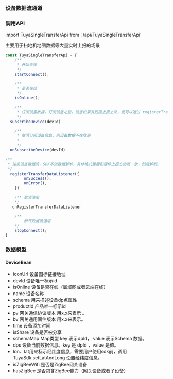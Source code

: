 ### 设备数据流通道
### 调用API
import TuyaSingleTransferApi from './api/TuyaSingleTransferApi'


主要用于扫地机地图数据等大量实时上报的场景

```js
const TuyaSingleTransferApi = {
	/**
	 * 开始连接
	 */
    startConnect();

	/**
	 * 是否在线
	 */
    isOnline();

	/**
	 * 订阅设备数据，订阅设备之后，设备如果有数据上报上来，便可以通过 registerTransferDataListener 回调上来。需要注意的是，每次通道连接成功都需要重新订阅设备数据
	 */ 
  subscribeDevice(devId) 

	/**
	 * 取消订阅设备信息，则设备数据不在收到
	 *
	 */
  unSubscribeDevice(devId)

/**
 * 注册设备数据流，SDK不做数据解析，具体格式需要和硬件上报方协商一致，然后解析。
 */
  registerTransferDataListener({
		onSuccess(),
		onError(),
	})

    /** 取消注册
    */
   unRegisterTransferDataListener

    /**
    	断开数据流通道
    */
    stopConnect();
}

```



### 数据模型

#### DeviceBean

- iconUrl 设备图标链接地址
- devId 设备唯一标示id
- isOnline 设备是否在线（局域网或者云端在线） 
- name 设备名称
- schema 用来描述设备dp点属性
- productId 产品唯一标示id
- pv  网关通信协议版本 用x.x来表示 。
- bv  网关通用固件版本 用x.x来表示。
- time 设备添加时间
- isShare 设备是否被分享
- schemaMap Map类型 key 表示dpId， value 表示Schema 数据。
- dps  设备当前数据信息。key 是 dpId ，value 是值。
- lon、lat用来标示经纬度信息，需要用户使用sdk前，调用TuyaSdk.setLatAndLong 设置经纬度信息。
- isZigBeeWifi 是否是ZigBee网关设备
- hasZigBee 是否包含ZigBee能力（网关设备或者子设备）